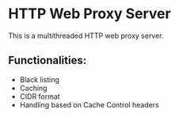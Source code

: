 # HTTP Web Proxy Server

This is a multithreaded HTTP web proxy server. 

## Functionalities:
* Black listing
* Caching
* CIDR format
* Handling based on Cache Control headers
